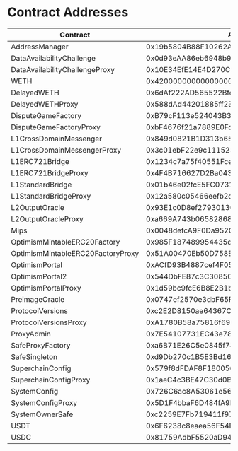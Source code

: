 # Contract Addresses

| Contract                          | Address                                    |
| --------------------------------- | ------------------------------------------ |
| AddressManager                    | 0x19b5804B88F10262A55ac731f28A3BbC4209853a |
| DataAvailabilityChallenge         | 0x0d93eAA86eb6948b977857750A5512Bef6B05C51 |
| DataAvailabilityChallengeProxy    | 0x10E34EfE14E4D270C0f77Bf1aF01b6C832161B49 |
| WETH                              | 0x4200000000000000000000000000000000000006 |
| DelayedWETH                       | 0x6dAf222AD565522Bfc1D9Ef3cc78751f6c007e6d |
| DelayedWETHProxy                  | 0x588dAd44201885ff23068f1142e303D52d103919 |
| DisputeGameFactory                | 0xB79cF113e524043B3eF9bf7861a05900BB3649a3 |
| DisputeGameFactoryProxy           | 0xbF4676f21a7889E0Fd61BcDc9b98E60b01C1B36F |
| L1CrossDomainMessenger            | 0x849d0821B1D313b65f6FF152176F4b6a0AF7aa56 |
| L1CrossDomainMessengerProxy       | 0x3c01ebF22e9c111528c1E027D68944eDaB08Dfc9 |
| L1ERC721Bridge                    | 0x1234c7a75f40551Fce5aFf1d58efD72F2ee2AFB1 |
| L1ERC721BridgeProxy               | 0x4F4B716627D2Ba0439327Ce8B563b4443aF47Dbd |
| L1StandardBridge                  | 0x01b46e02fcE5FC0731076711aFFe73bEeCD87997 |
| L1StandardBridgeProxy             | 0x12a580c05466eefb2c467C6b115844cDaF55B255 |
| L2OutputOracle                    | 0x93E1c0D8ef27930130fb809CE18ca681A8C32F85 |
| L2OutputOracleProxy               | 0xa669A743b065828682eE16109273F5CFeF5e676d |
| Mips                              | 0x0048defcA9F0Da952CFD1Ae9F8e962937d3E4143 |
| OptimismMintableERC20Factory      | 0x985F187489954435ddf9571D45500184566e4B46 |
| OptimismMintableERC20FactoryProxy | 0x51A00470Eb50D758EcFF3B96DB0bF4A8e86268F4 |
| OptimismPortal                    | 0xACfD93B4887cef4F05cF3440d150D2cE97339142 |
| OptimismPortal2                   | 0x544DbFE87c3C308502371468b23386A9486c9680 |
| OptimismPortalProxy               | 0x1d59bc9fcE6B8E2B1bf86D4777289FFd83D24C99 |
| PreimageOracle                    | 0x0747ef2570e3dbF65F0a12B371F19ca4a66a8DdE |
| ProtocolVersions                  | 0xc2E2D8150ae64367CADC3D47e98253E54B5458C7 |
| ProtocolVersionsProxy             | 0xA1780B58a75816f69aC34D606486D98824D41a73 |
| ProxyAdmin                        | 0x7E54107731EC43e78DA678DFa5fB6222Ad036e03 |
| SafeProxyFactory                  | 0xa6B71E26C5e0845f74c812102Ca7114b6a896AB2 |
| SafeSingleton                     | 0xd9Db270c1B5E3Bd161E8c8503c55cEABeE709552 |
| SuperchainConfig                  | 0x579f8dFDAF8F180050C67B5D41342d686F2b28a6 |
| SuperchainConfigProxy             | 0x1aeC4c3BE47C30d0BEfa7514Cf9D99EaC596959D |
| SystemConfig                      | 0x726C6ac8A53061e56AfB2c890545348ba6f0DF0E |
| SystemConfigProxy                 | 0x5D1F4bbaF6D484fA9D5D9705f92dE6063bff6055 |
| SystemOwnerSafe                   | 0xc2259E7Fb719411f97aBdCdf449f6Ba3B9D75398 |
| USDT                              | 0x6F6238c8eaea56F54Df418823585d61FDD7DE5Da |
| USDC                              | 0x81759AdbF5520aD94da10991DfA29Ff147d3337b |